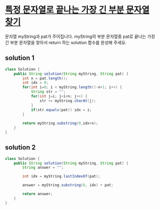 # [특정 문자열로 끝나는 가장 긴 부분 문자열 찾기](https://school.programmers.co.kr/learn/courses/30/lessons/181872)


문자열 myString과 pat가 주어집니다. myString의 부분 문자열중 pat로 끝나는 가장 긴 부분 문자열을 찾아서 return 하는 solution 함수를 완성해 주세요.


## solution 1

````java
class Solution {
    public String solution(String myString, String pat) {
        int n = pat.length();
        int idx = 0;
        for(int i=0; i < myString.length()-n+1; i++) {
            String str = "";
            for(int j=i; j<i+n; j++) {
                str += myString.charAt(j);
            }
            if(str.equals(pat)) idx = i;
        }
    
        return myString.substring(0,idx+n);
    }
}
````

## solution 2

````java
class Solution {
    public String solution(String myString, String pat) {
        String answer = "";

        int idx = myString.lastIndexOf(pat);

        answer = myString.substring(0, idx) + pat;

        return answer;
    }
}
````